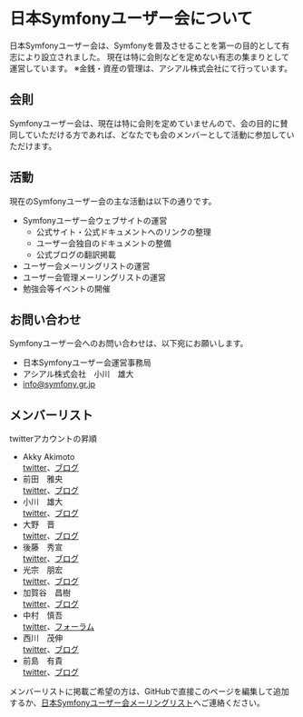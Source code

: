 日本Symfonyユーザー会について
=============================

日本Symfonyユーザー会は、Symfonyを普及させることを第一の目的として有志により設立されました。
現在は特に会則などを定めない有志の集まりとして運営しています。
※金銭・資産の管理は、アシアル株式会社にて行っています。


会則
----

Symfonyユーザー会は、現在は特に会則を定めていませんので、会の目的に賛同していただける方であれば、どなたでも会のメンバーとして活動に参加していただけます。


活動
----

現在のSymfonyユーザー会の主な活動は以下の通りです。

- Symfonyユーザー会ウェブサイトの運営
  - 公式サイト・公式ドキュメントへのリンクの整理
  - ユーザー会独自のドキュメントの整備
  - 公式ブログの翻訳掲載
- ユーザー会メーリングリストの運営
- ユーザー会管理メーリングリストの運営
- 勉強会等イベントの開催


お問い合わせ
------------

Symfonyユーザー会へのお問い合わせは、以下宛にお願いします。

- 日本Symfonyユーザー会運営事務局
- アシアル株式会社　小川　雄大
- info@symfony.gr.jp


メンバーリスト
--------------

twitterアカウントの昇順

- Akky Akimoto<br />
  [twitter](http://twitter.com/akky)、[ブログ](http://akimoto.jp/)
- 前田　雅央<br />
  [twitter](http://twitter.com/brtriver)、[ブログ](http://d.hatena.ne.jp/brtRiver)
- 小川　雄大<br />
  [twitter](http://twitter.com/fivestr)、[ブログ](http://d.hatena.ne.jp/Fivestar)
- 大野　晋<br />
  [twitter](http://twitter.com/ganchiku)、[ブログ](http://ganchiku.com/)
- 後藤　秀宣<br />
  [twitter](http://twitter.com/hidenorigoto)、[ブログ](http://d.hatena.ne.jp/innx_hidenori/)
- 光宗　朋宏<br />
  [twitter](http://twitter.com/Kiske)、[ブログ](http://d.hatena.ne.jp/Kiske/)
- 加賀谷　昌樹<br />
  [twitter](http://twitter.com/masakielastic)、[ブログ](http://blog.sarabande.jp/)
- 中村　慎吾<br />
  [twitter](http://twitter.com/n416)、[フォーラム](http://symfony-jp.com/f/)
- 西川　茂伸<br />
  [twitter](http://twitter.com/shishi4tw)、[ブログ](http://shishithefool.blogspot.com/)
- 前島　有貴<br />
  [twitter](http://twitter.com/yuchimiri)、[ブログ](http://d.hatena.ne.jp/yuchimiri/)


メンバーリストに掲載ご希望の方は、GitHubで直接このページを編集して追加するか、[日本Symfonyユーザー会メーリングリスト](http://groups.google.com/group/symfony-users-ja)へご連絡ください。

